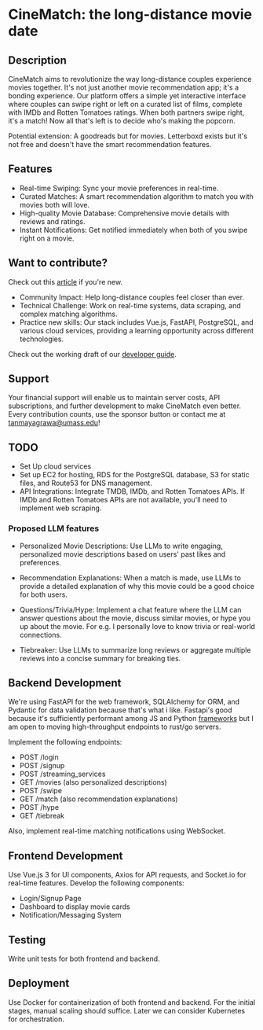 # CineMatch: the long-distance movie date

## Description

CineMatch aims to revolutionize the way long-distance couples experience movies together. It's not just another movie recommendation app; it's a bonding experience. Our platform offers a simple yet interactive interface where couples can swipe right or left on a curated list of films, complete with IMDb and Rotten Tomatoes ratings. When both partners swipe right, it's a match! Now all that's left is to decide who's making the popcorn.

Potential extension:
A goodreads but for movies. Letterboxd exists but it's not free and doesn't have the smart recommendation features.

## Features

- Real-time Swiping: Sync your movie preferences in real-time.
- Curated Matches: A smart recommendation algorithm to match you with movies both will love.
- High-quality Movie Database: Comprehensive movie details with reviews and ratings.
- Instant Notifications: Get notified immediately when both of you swipe right on a movie.

## Want to contribute?

Check out this [article](https://opensource.guide/how-to-contribute/) if you're new.

- Community Impact: Help long-distance couples feel closer than ever.
- Technical Challenge: Work on real-time systems, data scraping, and complex matching algorithms.
- Practice new skills: Our stack includes Vue.js, FastAPI, PostgreSQL, and various cloud services, providing a learning opportunity across different technologies.

Check out the working draft of our [developer guide]("docs/develop.md").

## Support

Your financial support will enable us to maintain server costs, API subscriptions, and further development to make CineMatch even better. Every contribution counts, use the sponsor button or contact me at <tanmayagrawa@umass.edu>!

## TODO

- Set Up cloud services
- Set up EC2 for hosting, RDS for the PostgreSQL database, S3 for static files, and Route53 for DNS management.
- API Integrations: Integrate TMDB, IMDb, and Rotten Tomatoes APIs. If IMDb and Rotten Tomatoes APIs are not available, you'll need to implement web scraping.

### Proposed LLM features
  
- Personalized Movie Descriptions: Use LLMs to write engaging, personalized movie descriptions based on users' past likes and preferences.

- Recommendation Explanations: When a match is made, use LLMs to provide a detailed explanation of why this movie could be a good choice for both users.

- Questions/Trivia/Hype: Implement a chat feature where the LLM can answer questions about the movie, discuss similar movies, or hype you up about the movie. For e.g. I personally love to know trivia or real-world connections.

- Tiebreaker: Use LLMs to summarize long reviews or aggregate multiple reviews into a concise summary for breaking ties.

## Backend Development

We're using FastAPI for the web framework, SQLAlchemy for ORM, and Pydantic for data validation because that's what i like. Fastapi's good because it's sufficiently performant among JS and Python [frameworks](https://www.techempower.com/benchmarks/#section=data-r21&test=query) but I am open to moving high-throughput endpoints to rust/go servers.

Implement the following endpoints:

- POST /login
- POST /signup
- POST /streaming_services
- GET /movies (also personalized descriptions)
- POST /swipe
- GET /match (also recommendation explanations)
- POST /hype
- GET /tiebreak

Also, implement real-time matching notifications using WebSocket.

## Frontend Development

Use Vue.js 3 for UI components, Axios for API requests, and Socket.io for real-time features. Develop the following components:

- Login/Signup Page
- Dashboard to display movie cards
- Notification/Messaging System

## Testing

Write unit tests for both frontend and backend.

## Deployment

Use Docker for containerization of both frontend and backend. For the initial stages, manual scaling should suffice. Later we can consider Kubernetes for orchestration.
